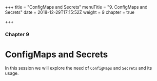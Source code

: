 +++
title = "ConfigMaps and Secrets"
menuTitle = "9. ConfigMaps and Secrets"
date = 2018-12-29T17:15:52Z
weight = 9
chapter = true

+++

### Chapter 9

# ConfigMaps and Secrets

In this session we will explore the need of `ConfigMaps` and `Secrets` and its usage.
